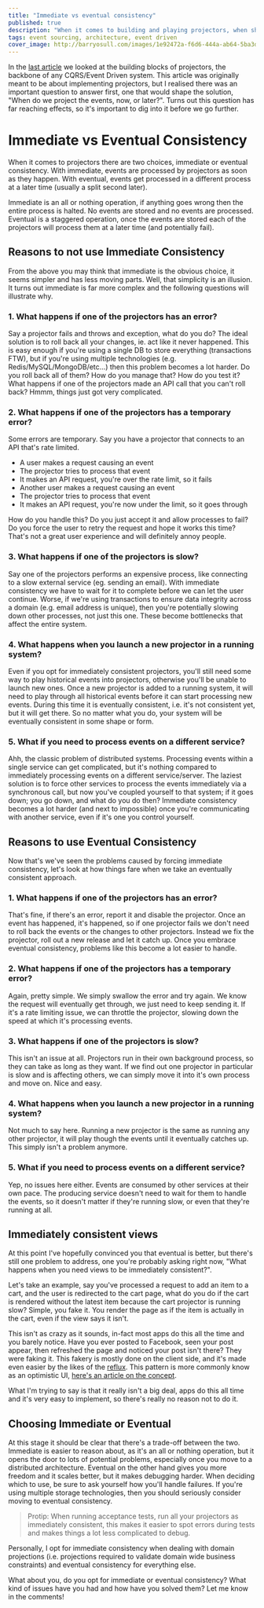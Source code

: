 ```yaml
---
title: "Immediate vs eventual consistency"
published: true
description: "When it comes to building and playing projectors, when should you process events and what are the trade-offs"
tags: event sourcing, architecture, event driven
cover_image: http://barryosull.com/images/1e92472a-f6d6-444a-ab64-5ba3d659820c.png
---
```

In the [last article](https://barryosull.com/blog/projection-building-blocks-what-you-ll-need-to-build-projections) we looked at the building blocks of projectors, the backbone of any CQRS/Event Driven system. This article was originally meant to be about implementing projectors, but I realised there was an important question to answer first, one that would shape the solution, "When do we project the events, now, or later?". Turns out this question has far reaching effects, so it's important to dig into it before we go further.

# Immediate vs Eventual Consistency
When it comes to projectors there are two choices, immediate or eventual consistency. With immediate, events are processed by projectors as soon as they happen. With eventual, events get processed in a different process at a later time (usually a split second later). 

Immediate is an all or nothing operation, if anything goes wrong then the entire process is halted. No events are stored and no events are processed. Eventual is a staggered operation, once the events are stored each of the projectors will process them at a later time (and potentially fail).

## Reasons to not use Immediate Consistency
From the above you may think that immediate is the obvious choice, it seems simpler and has less moving parts. Well, that simplicity is an illusion. It turns out immediate is far more complex and the following questions will illustrate why.

### 1. What happens if one of the projectors has an error?
Say a projector fails and throws and exception, what do you do? The ideal solution is to roll back all your changes, ie. act like it never happened. This is easy enough if you're using a single DB to store everything (transactions FTW), but if you're using multiple technologies (e.g. Redis/MySQL/MongoDB/etc...) then this problem becomes a lot harder. Do you roll back all of them? How do you manage that? How do you test it? What happens if one of the projectors made an API call that you can't roll back? Hmmm, things just got very complicated.

### 2. What happens if one of the projectors has a temporary error?
Some errors are temporary. Say you have a projector that connects to an API that's rate limited. 

- A user makes a request causing an event
- The projector tries to process that event
- It makes an API request, you're over the rate limit, so it fails
- Another user makes a request causing an event
- The projector tries to process that event
- It makes an API request, you're now under the limit, so it goes through

How do you handle this? Do you just accept it and allow processes to fail? Do you force the user to retry the request and hope it works this time? That's not a great user experience and will definitely annoy people.

### 3. What happens if one of the projectors is slow?
Say one of the projectors performs an expensive process, like connecting to a slow external service (eg. sending an email). With immediate consistency we have to wait for it to complete before we can let the user continue. Worse, if we're using transactions to ensure data integrity across a domain (e.g. email address is unique), then you're potentially slowing down other processes, not just this one. These become bottlenecks that affect the entire system.

### 4. What happens when you launch a new projector in a running system?
Even if you opt for immediately consistent projectors, you'll still need some way to play historical events into projectors, otherwise you'll be unable to launch new ones. Once a new projector is added to a running system, it will need to play through all historical events before it can start processing new events. During this time it is eventually consistent, i.e. it's not consistent yet, but it will get there. So no matter what you do, your system will be eventually consistent in some shape or form.

### 5. What if you need to process events on a different service?
Ahh, the classic problem of distributed systems. Processing events within a single service can get complicated, but it's nothing compared to immediately processing events on a different service/server. The laziest solution is to force other services to process the events immediately via a synchronous call, but now you've coupled yourself to that system; if it goes down; you go down, and what do you do then? Immediate consistency becomes a lot harder (and next to impossible) once you're communicating with another service, even if it's one you control yourself.

## Reasons to use Eventual Consistency
Now that's we've seen the problems caused by forcing immediate consistency, let's look at how things fare when we take an eventually consistent approach.

### 1. What happens if one of the projectors has an error?
That's fine, if there's an error, report it and disable the projector. Once an event has happened, it's happened, so if one projector fails we don't need to roll back the events or the changes to other projectors. Instead we fix the projector, roll out a new release and let it catch up. Once you embrace eventual consistency, problems like this become a lot easier to handle.

### 2. What happens if one of the projectors has a temporary error?
Again, pretty simple. We simply swallow the error and try again. We know the request will eventually get through, we just need to keep sending it. If it's a rate limiting issue, we can throttle the projector, slowing down the speed at which it's processing events. 

### 3. What happens if one of the projectors is slow?
This isn't an issue at all. Projectors run in their own background process, so they can take as long as they want. If we find out one projector in particular is slow and is affecting others, we can simply move it into it's own process and move on. Nice and easy.

### 4. What happens when you launch a new projector in a running system?
Not much to say here. Running a new projector is the same as running any other projector, it will play though the events until it eventually catches up. This simply isn't a problem anymore.

### 5. What if you need to process events on a different service?
Yep, no issues here either. Events are consumed by other services at their own pace. The producing service doesn't need to wait for them to handle the events, so it doesn't matter if they're running slow, or even that they're running at all.

## Immediately consistent views
At this point I've hopefully convinced you that eventual is better, but there's still one problem to address, one you're probably asking right now, "What happens when you need views to be immediately consistent?". 

Let's take an example, say you've processed a request to add an item to a cart, and the user is redirected to the cart page, what do you do if the cart is rendered without the latest item because the cart projector is running slow? Simple, you fake it. You render the page as if the item is actually in the cart, even if the view says it isn't. 
 
This isn't as crazy as it sounds, in-fact most apps do this all the time and you barely notice. Have you ever posted to Facebook, seen your post appear, then refreshed the page and noticed your post isn't there? They were faking it. This fakery is mostly done on the client side, and it's made even easier by the likes of the [reflux](https://github.com/reactjs/redux). This pattern is more commonly know as an optimistic UI, [here's an article on the concept](https://uxplanet.org/optimistic-1000-34d9eefe4c05).

What I'm trying to say is that it really isn't a big deal, apps do this all time and it's very easy to implement, so there's really no reason not to do it.

## Choosing Immediate or Eventual
At this stage it should be clear that there's a trade-off between the two. Immediate is easier to reason about, as it's an all or nothing operation, but it opens the door to lots of potential problems, especially once you move to a distributed architecture. Eventual on the other hand gives you more freedom and it scales better, but it makes debugging harder. When deciding which to use, be sure to ask yourself how you'll handle failures. If you're using multiple storage technologies, then you should seriously consider moving to eventual consistency.

> Protip: When running acceptance tests, run all your projectors as immediately consistent, this makes it easier to spot errors during tests and makes things a lot less complicated to debug.

Personally, I opt for immediate consistency when dealing with domain projections (i.e. projections required to validate domain wide business constraints) and eventual consistency for everything else.

What about you, do you opt for immediate or eventual consistency? What kind of issues have you had and how have you solved them? Let me know in the comments!

